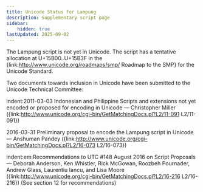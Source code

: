 ```yaml
---
title: Unicode Status for Lampung
description: Supplementary script page
sidebar:
    hidden: true
lastUpdated: 2025-09-02
---
```


The Lampung script is not yet in Unicode. The script has a tentative allocation at U+15B00..U+15B3F in the {link:http://www.unicode.org/roadmaps/smp/ Roadmap to the SMP} for the Unicode Standard.

Two documents towards inclusion in Unicode have been submitted to the Unicode Technical Committee:

indent:2011-03-03 Indonesian and Philippine Scripts and extensions not yet encoded or proposed for encoding in Unicode — Christopher Miller ({link:http://www.unicode.org/cgi-bin/GetMatchingDocs.pl?L2/11-091 L2/11-091})

2016-03-31 Preliminary proposal to encode the Lampung script in Unicode — Anshuman Pandey ({link:http://www.unicode.org/cgi-bin/GetMatchingDocs.pl?L2/16-073 L2/16-073})

indent:em:Recommendations to UTC #148 August 2016 on Script Proposals — Deborah Anderson, Ken Whistler, Rick McGowan, Roozbeh Pournader, Andrew Glass, Laurentiu Iancu, and Lisa Moore ({link:http://www.unicode.org/cgi-bin/GetMatchingDocs.pl?L2/16-216 L2/16-216}) (See section 12 for recommendations)

[comment]: # (end of intro)

[comment]: # (start of blocks)



[comment]: # (end of blocks)

[comment]: # (start of chars)



[comment]: # (end of chars)

[comment]: # (start of rest)


